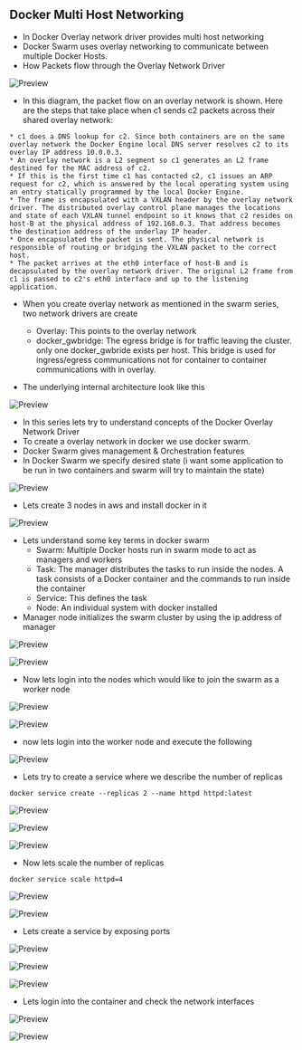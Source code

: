 ## Docker Multi Host Networking
* In Docker Overlay network driver provides multi host networking
* Docker Swarm uses overlay networking to communicate between multiple Docker Hosts.
* How Packets flow through the Overlay Network Driver

![Preview](./Images/packetwalk.png)

* In this diagram, the packet flow on an overlay network is shown. Here are the steps that take place when c1 sends c2 packets across their shared overlay network:

```
* c1 does a DNS lookup for c2. Since both containers are on the same overlay network the Docker Engine local DNS server resolves c2 to its overlay IP address 10.0.0.3.
* An overlay network is a L2 segment so c1 generates an L2 frame destined for the MAC address of c2.
* If this is the first time c1 has contacted c2, c1 issues an ARP request for c2, which is answered by the local operating system using an entry statically programmed by the local Docker Engine.
* The frame is encapsulated with a VXLAN header by the overlay network driver. The distributed overlay control plane manages the locations and state of each VXLAN tunnel endpoint so it knows that c2 resides on host-B at the physical address of 192.168.0.3. That address becomes the destination address of the underlay IP header.
* Once encapsulated the packet is sent. The physical network is responsible of routing or bridging the VXLAN packet to the correct host.
* The packet arrives at the eth0 interface of host-B and is decapsulated by the overlay network driver. The original L2 frame from c1 is passed to c2's eth0 interface and up to the listening application.

```
* When you create overlay network as mentioned in the swarm series, two network drivers are create

    * Overlay: This points to the overlay network
    * docker_gwbridge: The egress bridge is for traffic leaving the cluster. only one docker_gwbride exists per host. This bridge is used for ingress/egress communications not for container to container communications with in overlay.
* The underlying internal architecture look like this

![Preview](./Images/overlayarch.png)

* In this series lets try to understand concepts of the Docker Overlay Network Driver
* To create a overlay network in docker we use docker swarm.
* Docker Swarm gives management & Orchestration features
* In Docker Swarm we specify desired state (i want some application to be run in two containers and swarm will try to maintain the state)

![Preview](./Images/docker151.png)

* Lets create 3 nodes in aws and install docker in it

![Preview](./Images/docker152.png)

* Lets understand some key terms in docker swarm
    * Swarm: Multiple Docker hosts run in swarm mode to act as managers and workers
    * Task: The manager distributes the tasks to run inside the nodes. A task consists of a Docker container and the commands to run inside the container
    * Service: This defines the task
    * Node: An individual system with docker installed
* Manager node initializes the swarm cluster by using the ip address of manager

![Preview](./Images/docker153.png)

![Preview](./Images/docker154.png)

* Now lets login into the nodes which would like to join the swarm as a worker node

![Preview](./Images/docker155.png)

![Preview](./Images/docker156.png)

* now lets login into the worker node and execute the following

![Preview](./Images/docker157.png)

* Lets try to create a service where we describe the number of replicas

```
docker service create --replicas 2 --name httpd httpd:latest
```

![Preview](./Images/docker158.png)

![Preview](./Images/docker159.png)

![Preview](./Images/docker160.png)

* Now lets scale the number of replicas

```
docker service scale httpd=4
```

![Preview](./Images/docker161.png)

![Preview](./Images/docker162.png)

* Lets create a service by exposing ports

![Preview](./Images/docker163.png)

![Preview](./Images/docker164.png)

![Preview](./Images/docker165.png)

* Lets login into the container and check the network interfaces

![Preview](./Images/docker166.png)

![Preview](./Images/docker167.png)
